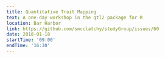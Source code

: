 ```yaml
---
title: Quantitative Trait Mapping
text: A one-day workshop in the qtl2 package for R
location: Bar Harbor
link: https://github.com/smcclatchy/studyGroup/issues/60
date: 2018-01-18
startTime: '09:00'
endTime: '16:30'
---
```

